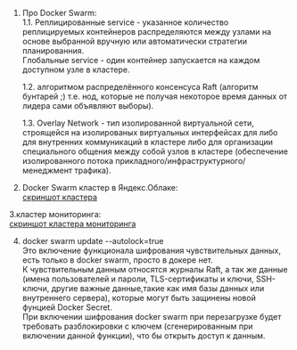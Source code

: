 1. Про Docker Swarm:  
    1.1. Реплицированные service - указанное количество реплицируемых контейнеров распределяются между узлами на основе выбранной вручную или автоматически стратегии планированния.  
    Глобальные service - один контейнер запускается на каждом доступном узле в кластере.  

    1.2. алгоритмом распределённого консенсуса Raft (алгоритм бунтарей ;) т.е. нод, которые не получая некоторое время данных от лидера сами объявляют выборы).  

    1.3. Overlay Network - тип изолированной виртуальной сети, строящейся на изолированых виртуальных интерфейсах для либо для внутренних коммуникаций в кластере либо для организации специального общения между собой узлов в кластере (обеспечение изолированного потока прикладного/инфраструктурного/менеджмент трафика).  

2. Docker Swarm кластер в Яндекс.Облаке:  
[скриншот кластера](https://github.com/Serg2123/devops-netology/blob/main/pics/swarm.png)    

3.кластер мониторинга:  
[скриншот кластера мониторинга](https://github.com/Serg2123/devops-netology/blob/main/pics/monitoring.png)  

4. docker swarm update --autolock=true  
Это включение функционала шифрования чувствительных данных, есть только в docker swarm, просто в докере нет.  
К чувствительным данным относятся журналы Raft, а так же данные (имена пользователей и пароли, TLS-сертификаты и ключи, SSH-ключи, другие важные данные,такие как имя базы данных или внутреннего сервера), которые могут быть защинены новой фунцией Docker Secret.  
При включении шифрования docker swarm при перезагрузке будет требовать разблокировки с ключем (сгенерированным при включении данной функции), что бы открыть доступ к данным.  

